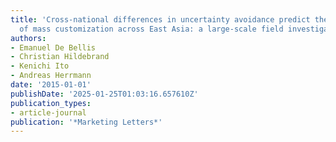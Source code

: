 ```yaml
---
title: 'Cross-national differences in uncertainty avoidance predict the effectiveness
  of mass customization across East Asia: a large-scale field investigation'
authors:
- Emanuel De Bellis
- Christian Hildebrand
- Kenichi Ito
- Andreas Herrmann
date: '2015-01-01'
publishDate: '2025-01-25T01:03:16.657610Z'
publication_types:
- article-journal
publication: '*Marketing Letters*'
---
```

